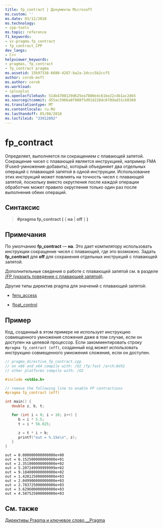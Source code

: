 ```yaml
---
title: fp_contract | Документы Microsoft
ms.custom: ''
ms.date: 03/12/2018
ms.technology:
- cpp-tools
ms.topic: reference
f1_keywords:
- vc-pragma.fp_contract
- fp_contract_CPP
dev_langs:
- C++
helpviewer_keywords:
- pragmas, fp_contract
- fp_contract pragma
ms.assetid: 15b97338-6680-4287-ba2a-2dccc5b2ccf5
author: corob-msft
ms.author: corob
ms.workload:
- cplusplus
ms.openlocfilehash: 514b4708129d625ea7880e4c61be22c4b1ac2db5
ms.sourcegitcommit: d55ac596ba8f908f5d91d228dc070dad31cb8360
ms.translationtype: MT
ms.contentlocale: ru-RU
ms.lasthandoff: 05/08/2018
ms.locfileid: "33912892"
---
```

# <a name="fpcontract"></a>fp_contract

Определяет, выполняется ли сокращением с плавающей запятой. Сокращение чисел с плавающей является инструкцией, например FMA (Fused-умножения-добавить), который объединяет два отдельных операций с плавающей запятой в одной инструкции. Использование этих инструкций может повлиять на точность чисел с плавающей запятой, поскольку вместо округления после каждой операции обработчик может правило округления только один раз после выполнения обеих операций.

## <a name="syntax"></a>Синтаксис

> **#pragma fp_contract (** { **на** | **off** } **)**  

## <a name="remarks"></a>Примечания  

По умолчанию **fp_contract** — **на**. Это дает компилятору использовать инструкции сокращение чисел с плавающей, где это возможно. Задать **fp_contract** для **off** для сохранения отдельных инструкций с плавающей запятой.

Дополнительные сведения о работе с плавающей запятой см. в разделе [/FP (указать поведение с плавающей запятой)](../build/reference/fp-specify-floating-point-behavior.md).

Другие типы директив pragma для значений с плавающей запятой:

- [fenv_access](../preprocessor/fenv-access.md)

- [float_control](../preprocessor/float-control.md)

## <a name="example"></a>Пример

Код, созданный в этом примере не использует инструкцию совмещенного умножения сложения даже в том случае, если он доступен на целевой процессор. Если закомментировать строку `#pragma fp_contract (off)`, созданный код может использовать инструкцию совмещенного умножения сложения, если он доступен.  
  
```cpp
// pragma_directive_fp_contract.cpp
// on x86 and x64 compile with: /O2 /fp:fast /arch:AVX2
// other platforms compile with: /O2

#include <stdio.h>

// remove the following line to enable FP contractions
#pragma fp_contract (off)

int main() {
   double z, b, t;

   for (int i = 0; i < 10; i++) {
      b = i * 5.5;
      t = i * 56.025;

      z = t * i + b;
      printf("out = %.15e\n", z);
   }
}
```

```Output
out = 0.000000000000000e+00
out = 6.152500000000000e+01
out = 2.351000000000000e+02
out = 5.207249999999999e+02
out = 9.184000000000000e+02
out = 1.428125000000000e+03
out = 2.049900000000000e+03
out = 2.783725000000000e+03
out = 3.629600000000000e+03
out = 4.587525000000000e+03
```

## <a name="see-also"></a>См. также

[Директивы Pragma и ключевое слово __Pragma](../preprocessor/pragma-directives-and-the-pragma-keyword.md)
